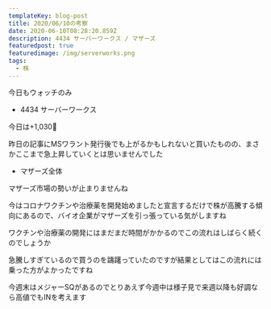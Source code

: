```yaml
---
templateKey: blog-post
title: 2020/06/10の考察
date: 2020-06-10T08:28:20.859Z
description: 4434 サーバーワークス / マザーズ
featuredpost: true
featuredimage: /img/serverworks.png
tags:
  - 株
---
```

今日もウォッチのみ

* 4434 サーバーワークス

今日は+1,030

昨日の記事にMSワラント発行後でも上がるかもしれないと買いたものの、まさかここまで急上昇していくとは思いませんでした

* マザーズ全体

マザーズ市場の勢いが止まりませんね

今はコロナワクチンや治療薬を開発始めましたと宣言するだけで株が高騰する傾向にあるので、バイオ企業がマザーズを引っ張っている気がしますね

ワクチンや治療薬の開発にはまだまだ時間がかかるのでこの流れはしばらく続くのでしょうか

急騰しすぎているので買うのを躊躇っていたのですが結果としてはこの流れには乗った方がよかったですね

今週末はメジャーSQがあるのでとりあえず今週中は様子見で来週以降も好調なら高値でもINを考えます